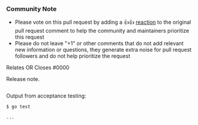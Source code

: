<!--- See what makes a good Pull Request at : https://github.com/terraform-providers/terraform-provider-aws/blob/master/docs/CONTRIBUTING.md --->

<!--- Please keep this note for the community --->

### Community Note

- Please vote on this pull request by adding a 👍:+1:
  [reaction](https://blog.github.com/2016-03-10-add-reactions-to-pull-requests-issues-and-comments/)
  to the original pull request comment to help the community and maintainers prioritize this request
- Please do not leave "+1" or other comments that do not add relevant new information or questions,
  they generate extra noise for pull request followers and do not help prioritize the request

<!--- Thank you for keeping this note for the community --->

<!--- If your PR fully resolves and should automatically close the linked issue, use Closes. Otherwise, use Relates --->

Relates OR Closes #0000

Release note.

<!--
If change is not user facing, just write "NONE" in the release-note block below.
-->

```release-note

```

Output from acceptance testing:

```
$ go test

...
```
